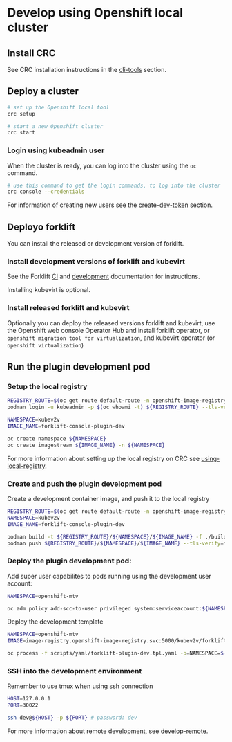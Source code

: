 # Develop using Openshift local cluster

## Install CRC

See CRC installation instructions in the [cli-tools](cli-tools.md) section.

## Deploy a cluster

``` bash
# set up the Openshift local tool
crc setup

# start a new Openshift cluster
crc start
```

### Login using kubeadmin user

When the cluster is ready, you can log into the cluster using the `oc` command.

``` bash
# use this command to get the login commands, to log into the cluster
crc console --credentials
```

For information of creating new users see the [create-dev-token](create-dev-token.md) section.

## Deployo forklift

You can install the released or development version of forklift.

### Install development versions of forklift and kubevirt

See the Forklift [CI](https://github.com/kubev2v/forkliftci) and [development](https://github.com/kubev2v/forklift) documentation for
instructions.

Installing kubevirt is optional.

### Install released forklift and kubevirt

Optionally you can deploy the released versions forklift and kubevirt, use the Openshift web console Operator Hub
and install forklift operator, or `openshift migration tool for virtualization`, and kubevirt operator (or `openshift virtualization`)

## Run the plugin development pod

### Setup the local registry

``` bash
REGISTRY_ROUTE=$(oc get route default-route -n openshift-image-registry --template='{{ .spec.host }}')
podman login -u kubeadmin -p $(oc whoami -t) ${REGISTRY_ROUTE} --tls-verify=false

NAMESPACE=kubev2v
IMAGE_NAME=forklift-console-plugin-dev

oc create namespace ${NAMESPACE}
oc create imagestream ${IMAGE_NAME} -n ${NAMESPACE}
```

For more information about setting up the local registry on CRC see [using-local-registry](using-local-registry.md).

### Create and push the plugin development pod

Create a development container image, and push it to the local registry

``` bash
REGISTRY_ROUTE=$(oc get route default-route -n openshift-image-registry --template='{{ .spec.host }}')
NAMESPACE=kubev2v
IMAGE_NAME=forklift-console-plugin-dev

podman build -t ${REGISTRY_ROUTE}/${NAMESPACE}/${IMAGE_NAME} -f ./build/Containerfile.dev
podman push ${REGISTRY_ROUTE}/${NAMESPACE}/${IMAGE_NAME} --tls-verify=false
```

### Deploy the plugin development pod:

Add super user capabilites to pods running using the development user account:

``` bash
NAMESPACE=openshift-mtv

oc adm policy add-scc-to-user privileged system:serviceaccount:${NAMESPACE}:default
```

Deploy the development template

``` bash
NAMESPACE=openshift-mtv
IMAGE=image-registry.openshift-image-registry.svc:5000/kubev2v/forklift-console-plugin-dev

oc process -f scripts/yaml/forklift-plugin-dev.tpl.yaml -p=NAMESPACE=${NAMESPACE} -p=IMAGE=${IMAGE} | oc apply -f -
```

### SSH into the development environment

Remember to use tmux when using ssh connection

``` bash
HOST=127.0.0.1
PORT=30022

ssh dev@${HOST} -p ${PORT} # password: dev
```

For more information about remote development, see [develop-remote](develop-remote.md).
